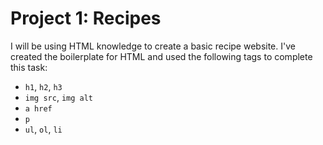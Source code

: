 # Project 1: Recipes

I will be using HTML knowledge to create a basic recipe website. I've created the boilerplate for HTML and used the following tags to complete this task:
- `h1`, `h2`, `h3`
- `img src`, `img alt`
- `a href`
- `p`
- `ul`, `ol`, `li`